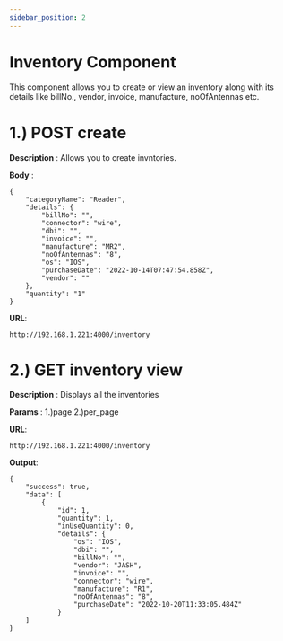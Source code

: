 ```yaml
---
sidebar_position: 2
---
```


# Inventory Component

This component allows you to create or view an inventory along with its details like billNo., vendor, invoice, manufacture, noOfAntennas etc. 

# 1.) POST create

**Description** : Allows you to create invntories.

**Body** :
```
{
    "categoryName": "Reader",
    "details": {
        "billNo": "",
        "connector": "wire",
        "dbi": "",
        "invoice": "",
        "manufacture": "MR2",
        "noOfAntennas": "8",
        "os": "IOS",
        "purchaseDate": "2022-10-14T07:47:54.858Z",
        "vendor": ""
    },
    "quantity": "1"
}
```

**URL**:

```
http://192.168.1.221:4000/inventory
```

# 2.) GET inventory view

**Description** : Displays all the inventories

**Params** : 1.)page 2.)per_page

**URL**:


```
http://192.168.1.221:4000/inventory
```

**Output**:
```
{
    "success": true,
    "data": [
        {
            "id": 1,
            "quantity": 1,
            "inUseQuantity": 0,
            "details": {
                "os": "IOS",
                "dbi": "",
                "billNo": "",
                "vendor": "JASH",
                "invoice": "",
                "connector": "wire",
                "manufacture": "R1",
                "noOfAntennas": "8",
                "purchaseDate": "2022-10-20T11:33:05.484Z"
            }
    ]
}
```